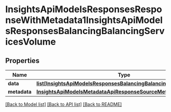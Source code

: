 # InsightsApiModelsResponsesResponseWithMetadata1InsightsApiModelsResponsesBalancingBalancingServicesVolume

## Properties
Name | Type | Description | Notes
------------ | ------------- | ------------- | -------------
**data** | [**list[InsightsApiModelsResponsesBalancingBalancingServicesVolume]**](InsightsApiModelsResponsesBalancingBalancingServicesVolume.md) |  | [optional] 
**metadata** | [**InsightsApiModelsMetadataApiResponseSourceMetadata**](InsightsApiModelsMetadataApiResponseSourceMetadata.md) |  | [optional] 

[[Back to Model list]](../README.md#documentation-for-models) [[Back to API list]](../README.md#documentation-for-api-endpoints) [[Back to README]](../README.md)

